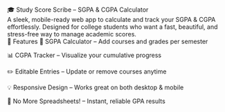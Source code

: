 🎓 Study Score Scribe – SGPA & CGPA Calculator
<br>
A sleek, mobile-ready web app to calculate and track your SGPA & CGPA effortlessly. Designed for college students who want a fast, beautiful, and stress-free way to manage academic scores.
<br>
🚀 Features
📘 SGPA Calculator – Add courses and grades per semester

📊 CGPA Tracker – Visualize your cumulative progress

✏️ Editable Entries – Update or remove courses anytime

💡 Responsive Design – Works great on both desktop & mobile

🧮 No More Spreadsheets! – Instant, reliable GPA results
